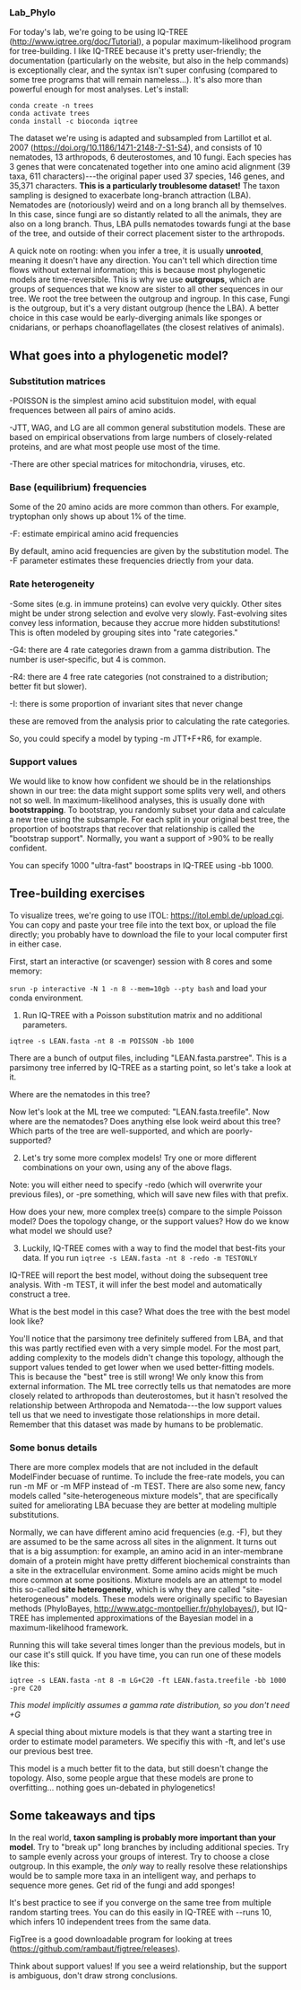 ### Lab_Phylo
For today's lab, we're going to be using IQ-TREE (http://www.iqtree.org/doc/Tutorial), a popular maximum-likelihood program for tree-building. I like IQ-TREE because it's pretty user-friendly; the documentation (particularly on the website, but also in the help commands) is exceptionally clear, and the syntax isn't super confusing (compared to some tree programs that will remain nameless...). It's also more than powerful enough for most analyses. Let's install: 

```
conda create -n trees
conda activate trees
conda install -c bioconda iqtree
```

The dataset we're using is adapted and subsampled from Lartillot et al. 2007 (https://doi.org/10.1186/1471-2148-7-S1-S4), and consists of 10 nematodes, 13 arthropods, 6 deuterostomes, and 10 fungi. Each species has 3 genes that were concatenated together into one amino acid alignment (39 taxa, 611 characters)---the original paper used 37 species, 146 genes, and 35,371 characters. **This is a particularly troublesome dataset!** The taxon sampling is designed to exacerbate long-branch attraction (LBA). Nematodes are (notoriously) weird and on a long branch all by themselves. In this case, since fungi are so distantly related to all the animals, they are also on a long branch. Thus, LBA pulls nematodes towards fungi at the base of the tree, and outside of their correct placement sister to the arthropods.

A quick note on rooting: when you infer a tree, it is usually **unrooted**, meaning it doesn't have any direction. You can't tell which direction time flows without external information; this is because most phylogenetic models are time-reversible. This is why we use **outgroups**, which are groups of sequences that we know are sister to all other sequences in our tree. We root the tree between the outgroup and ingroup. In this case, Fungi is the outgroup, but it's a very distant outgroup (hence the LBA). A better choice in this case would be early-diverging animals like sponges or cnidarians, or perhaps choanoflagellates (the closest relatives of animals). 

## What goes into a phylogenetic model?

### Substitution matrices
-POISSON is the simplest amino acid substituion model, with equal frequences between all pairs of amino acids.

-JTT, WAG, and LG are all common general substitution models. These are based on empirical observations from large numbers of closely-related proteins, and are what most people use most of the time.

-There are other special matrices for mitochondria, viruses, etc.

### Base (equilibrium) frequencies
Some of the 20 amino acids are more common than others. For example, tryptophan only shows up about 1% of the time.

-F: estimate empirical amino acid frequencies

  By default, amino acid frequencies are given by the substitution model. The -F parameter estimates these frequencies driectly from your data. 
  
### Rate heterogeneity
-Some sites (e.g. in immune proteins) can evolve very quickly. Other sites might be under strong selection and evolve very slowly. Fast-evolving sites convey less information, because they accrue more hidden substitutions! This is often modeled by grouping sites into "rate categories." 

-G4: there are 4 rate categories drawn from a gamma distribution. The number is user-specific, but 4 is common. 

-R4: there are 4 free rate categories (not constrained to a distribution; better fit but slower). 
  
-I: there is some proportion of invariant sites that never change
 
   these are removed from the analysis prior to calculating the rate categories.
  
So, you could specify a model by typing -m JTT+F+R6, for example. 
  
### Support values
We would like to know how confident we should be in the relationships shown in our tree: the data might support some splits very well, and others not so well. In maximum-likelihood analyses, this is usually done with **bootstrapping**. To bootstrap, you randomly subset your data and calculate a new tree using the subsample. For each split in your original best tree, the proportion of bootstraps that recover that relationship is called the "bootstrap support". Normally, you want a support of >90% to be really confident. 

You can specify 1000 "ultra-fast" boostraps in IQ-TREE using -bb 1000.
  
## Tree-building exercises
To visualize trees, we're going to use ITOL: https://itol.embl.de/upload.cgi. You can copy and paste your tree file into the text box, or upload the file directly; you probably have to download the file to your local computer first in either case. 

First, start an interactive (or scavenger) session with 8 cores and some memory:

```srun -p interactive -N 1 -n 8 --mem=10gb --pty bash```
and load your conda environment.

1. Run IQ-TREE with a Poisson substitution matrix and no additional parameters.

```iqtree -s LEAN.fasta -nt 8 -m POISSON -bb 1000```

There are a bunch of output files, including "LEAN.fasta.parstree". This is a parsimony tree inferred by IQ-TREE as a starting point, so let's take a look at it. 

Where are the nematodes in this tree? 

Now let's look at the ML tree we computed: "LEAN.fasta.treefile". Now where are the nematodes? Does anything else look weird about this tree? Which parts of the tree are well-supported, and which are poorly-supported?

2. Let's try some more complex models! Try one or more different combinations on your own, using any of the above flags.
 
  Note: you will either need to specify -redo (which will overwrite your previous files), or -pre something, which will save new files with that prefix.
  
How does your new, more complex tree(s) compare to the simple Poisson model? Does the topology change, or the support values? How do we know what model we should use?

3. Luckily, IQ-TREE comes with a way to find the model that best-fits your data. If you run
 ```iqtree -s LEAN.fasta -nt 8 -redo -m TESTONLY```
 
 IQ-TREE will report the best model, without doing the subsequent tree analysis. With -m TEST, it will infer the best model and automatically construct a tree. 
 
What is the best model in this case? What does the tree with the best model look like? 
 
You'll notice that the parsimony tree definitely suffered from LBA, and that this was partly rectified even with a very simple model. For the most part, adding complexity to the models didn't change this topology, although the support values tended to get lower when we used better-fitting models. This is because the "best" tree is still wrong! We only know this from external information. The ML tree correctly tells us that nematodes are more closely related to arthropods than deuterostomes, but it hasn't resolved the relationship between Arthropoda and Nematoda---the low support values tell us that we need to investigate those relationships in more detail. Remember that this dataset was made by humans to be problematic. 

### Some bonus details
There are more complex models that are not included in the default ModelFinder becuase of runtime. To include the free-rate models, you can run -m MF or -m MFP instead of -m TEST. There are also some new, fancy models called "site-heterogeneous mixture models", that are specifically suited for ameliorating LBA becuase they are better at modeling multiple substitutions. 

Normally, we can have different amino acid frequencies (e.g. -F), but they are assumed to be the same across all sites in the alignment. It turns out that is a big assumption: for example, an amino acid in an inter-membrane domain of a protein might have pretty different biochemical constraints than a site in the extracellular environment. Some amino acids might be much more common at some positions. Mixture models are an attempt to model this so-called **site heterogeneity**, which is why they are called "site-heterogeneous" models. These models were originally specific to Bayesian methods (PhyloBayes, http://www.atgc-montpellier.fr/phylobayes/), but IQ-TREE has implemented approximations of the Bayesian model in a maximum-likelihood framework. 

Running this will take several times longer than the previous models, but in our case it's still quick. If you have time, you can run one of these models like this:

```iqtree -s LEAN.fasta -nt 8 -m LG+C20 -ft LEAN.fasta.treefile -bb 1000 -pre C20```

*This model implicitly assumes a gamma rate distribution, so you don't need +G*

A special thing about mixture models is that they want a starting tree in order to estimate model parameters. We specifiy this with -ft, and let's use our previous best tree.

This model is a much better fit to the data, but still doesn't change the topology. Also, some people argue that these models are prone to overfitting... nothing goes un-debated in phylogenetics! 

## Some takeaways and tips
In the real world, **taxon sampling is probably more important than your model**. Try to "break up" long branches by including additional species. Try to sample evenly across your groups of interest. Try to choose a close outgroup. In this example, the _only_ way to really resolve these relationships would be to sample more taxa in an intelligent way, and perhaps to sequence more genes. Get rid of the fungi and add sponges!

It's best practice to see if you converge on the same tree from multiple random starting trees. You can do this easily in IQ-TREE with --runs 10, which infers 10 independent 
trees from the same data.

FigTree is a good downloadable program for looking at trees (https://github.com/rambaut/figtree/releases).

Think about support values! If you see a weird relationship, but the support is ambiguous, don't draw strong conclusions. 




 
  


